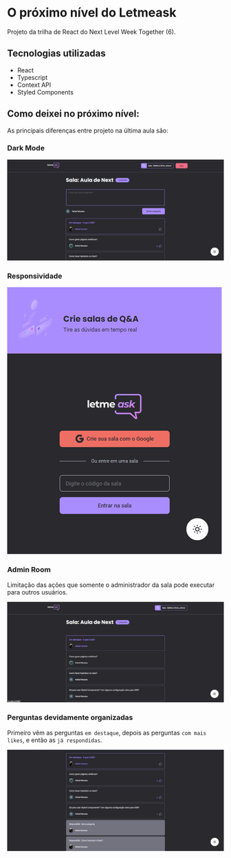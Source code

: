 # O próximo nível do Letmeask

Projeto da trilha de React do Next Level Week Together (6).

## Tecnologias utilizadas

- React
- Typescript
- Context API
- Styled Components

## Como deixei no próximo nível:

As principais diferenças entre projeto na última aula são:

### Dark Mode

![Logged User](public/screenshots/logged-user.png)

### Responsividade

![Dark Mode](public/screenshots/home-mobile.png)

### Admin Room

Limitação das ações que somente o administrador da sala pode executar para outros usuários.

![Admin Room](public/screenshots/not-admin-in-admin-room.png)

### Perguntas devidamente organizadas

Primeiro vêm as perguntas `em destaque`, depois as perguntas `com mais likes`, e então as `já respondidas`.

![Admin Room](public/screenshots/properly-sorted-questions.png)
